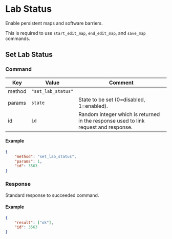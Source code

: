 # Lab Status

Enable persistent maps and software barriers.

This is required to use `start_edit_map`, `end_edit_map`, and `save_map` commands.

## Set Lab Status

### Command

| Key    | Value              | Comment                                                                             |
| ------ | ------------------ | ----------------------------------------------------------------------------------- |
| method | `"set_lab_status"` |                                                                                     |
| params | `state`            | State to be set (0=disabled, 1=enabled).                                            |
| id     | `id`               | Random integer which is returned in the response used to link request and response. |

#### Example

```json
{
    "method": "set_lab_status",
    "params": 1,
    "id": 3563
}
```

### Response

Standard response to succeeded command.

#### Example

```json
{
    "result": ["ok"],
    "id": 3563
}
```
